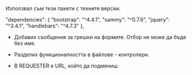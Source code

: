 Използвал съм тези пакети с техните версии.

"dependencies": {
    "bootstrap": "^4.4.1",
    "sammy": "^0.7.6",
    "jquery": "^3.4.1",
    "handlebars": "^4.7.3"
},

 - Добавих съобщения за грешки на формите. Отбор не може да бъде без име.
 - Разделих функционалността в файлове - контролери. 

 - В REQUESTER е URL, който да подмениш.